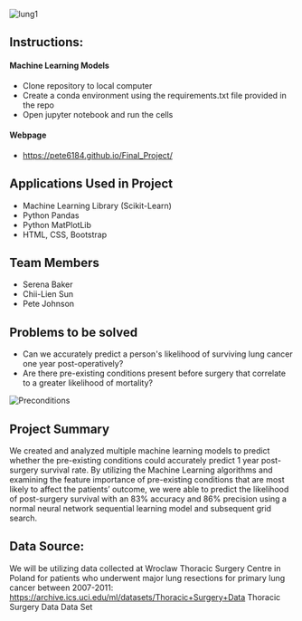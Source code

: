 ![lung1](https://user-images.githubusercontent.com/74940976/121128611-84d3b200-c7e0-11eb-9e9e-8538f0df616d.jpg)


## Instructions:
#### Machine Learning Models
- Clone repository to local computer
- Create a conda environment using the requirements.txt file provided in the repo
- Open jupyter notebook and run the cells
#### Webpage
- https://pete6184.github.io/Final_Project/

## Applications Used in Project
- Machine Learning Library (Scikit-Learn)
- Python Pandas
- Python MatPlotLib
- HTML, CSS, Bootstrap

## Team Members
- Serena Baker
- Chii-Lien Sun
- Pete Johnson


## Problems to be solved

- Can we accurately predict a person's likelihood of surviving lung cancer one year post-operatively?
- Are there pre-existing conditions present before surgery that correlate to a greater likelihood of mortality?

![Preconditions](https://user-images.githubusercontent.com/74940976/121128836-df6d0e00-c7e0-11eb-97f2-099bd753fbed.PNG)
        
 ## Project Summary

We created and analyzed multiple machine learning models to predict whether the pre-existing conditions could accurately predict 1 year post-surgery survival rate.
By utilizing the Machine Learning algorithms and examining the feature importance of pre-existing conditions that are most likely to affect the patients’ outcome, we were able to predict the likelihood of post-surgery survival with an 83% accuracy and 86% precision using a normal neural network sequential learning model and subsequent grid search.


## Data Source:

We will be utilizing data collected at  Wroclaw Thoracic Surgery Centre in Poland for patients who underwent major lung resections for primary lung cancer between 2007-2011: 
https://archive.ics.uci.edu/ml/datasets/Thoracic+Surgery+Data 
Thoracic Surgery Data Data Set
